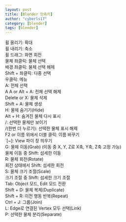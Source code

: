 ```yaml
---
layout: post
title: [Blender 단축키]
author: "cyberls17"
category: [blender]
tags: [blender]
---
```

휠 올리기: 확대<br>
휠 내리기: 축소<br>
휠 드래그: 화면 회전<br>
물체 좌클릭: 물체 선택<br>
배경 좌클릭: 물체 선택 해제<br>
Shift + 좌클릭: 다중 선택<br>
우클릭: 메뉴<br>
A: 전체 선택<br>
A A or Alt + A: 전체 선택 해제<br>
Delete or X: 물체 삭제<br>
Shift + A: 물체 생성<br>
H: 물체 숨기기(Hide)<br>
Alt + H: 숨겨진 물체 다시 표시<br>
/: 선택한 물체만 보이기<br>
/(한번 더 누르기): 선택한 물체 표시 해제<br>
F2 or 이름 위에서 더블 클릭: 이름 바꾸기<br>
`[~]: View 파이 창 띄우기<br>
G: 물체 이동(Grab) (이동 중 X, Y, Z로 X축, Y축, Z축 고정 가능)<br>
물체 이동 중 Shift: 섬세한 이동<br>
R: 물체 회전(Rotate)<br>
회전 상태에서 Shift: 섬세한 회전<br>
S: 물체 크기 조절(Scale)<br>
크기 조절 중 Shift: 섬세한 크기 조절<br>
Tab: Object 모드, Edit 모드 전환<br>
Shift + D: 물체 복제(Duplicate)<br>
Shift + R: 이전 행동 반복(Repeat)<br>
Ctrl + J: 그룹(Join)<br>
L: Edge로 연결된 Vertex 모두 선택(Link)<br>
P: 선택한 물체 분리(Separate)<br>